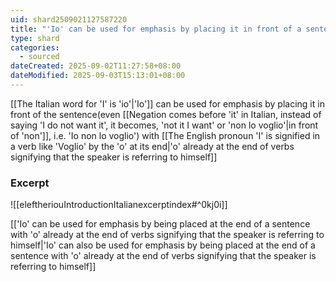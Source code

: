 ```yaml
---
uid: shard2509021127587220
title: "'Io' can be used for emphasis by placing it in front of a sentence with 'o' already at the end of verbs signifying that the speaker is referring to himself"
type: shard
categories:
  - sourced
dateCreated: 2025-09-02T11:27:58+08:00
dateModified: 2025-09-03T15:13:01+08:00
---
```

[[The Italian word for 'I' is 'io'|'Io']] can be used for emphasis by placing it in front of the sentence(even [[Negation comes before 'it' in Italian, instead of saying 'I do not want it', it becomes, 'not it I want' or 'non lo voglio'|in front of 'non']], i.e. 'Io non lo voglio') with [[The English pronoun 'I' is signified in a verb like 'Voglio' by the 'o' at its end|'o' already at the end of verbs signifying that the speaker is referring to himself]]
### Excerpt
![[eleftheriouIntroductionItalianexcerptindex#^0kj0i]]

[['Io' can be used for emphasis by being placed at the end of a sentence with 'o' already at the end of verbs signifying that the speaker is referring to himself|'Io' can also be used for emphasis by being placed at the end of a sentence with 'o' already at the end of verbs signifying that the speaker is referring to himself]]